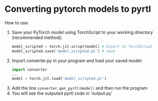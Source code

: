 # Converting pytorch models to pyrtl 
How to use:
  1. Save your PyTorch model using TorchScript to your working directory (recommended method):
     ```python
     model_scripted = torch.jit.script(model) # Export to TorchScript
     model_scripted.save('model_scripted.pt') # Save
     ```
  2. Import converter.py in your program and load your saved model:
     ```python
     import converter
     ...
     model = torch.jit.load('model_scripted.pt')
     ```
  3. Add the line ```converter.gen_pyrtl(model)``` and then run the program
  4. You will see the outputed pyrtl code in 'output.py'

